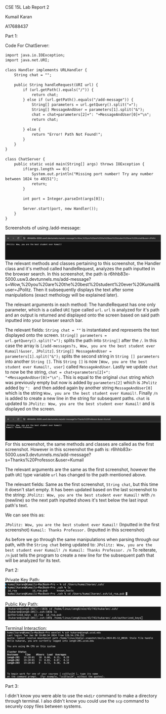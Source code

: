CSE 15L Lab Report 2

Kumail Karan 

A17688437

Part 1:

Code For ChatServer:

```
import java.io.IOException;
import java.net.URI;

class Handler implements URLHandler {
    String chat = "";

    public String handleRequest(URI url) {
        if (url.getPath().equals("/")) {
            return chat;
        } else if (url.getPath().equals("/add-message")) {
            String[] parameters = url.getQuery().split("=");
            String[] MessageAndUser = parameters[1].split("&");
            chat = chat+parameters[2]+": "+MessageAndUser[0]+"\n";
            return chat;

        } else {
            return "Error! Path Not Found!";
        }
    }
}

class ChatServer {
    public static void main(String[] args) throws IOException {
        if(args.length == 0){
            System.out.println("Missing port number! Try any number between 1024 to 49151");
            return;
        }

        int port = Integer.parseInt(args[0]);

        Server.start(port, new Handler());
    }
}
```
Screenshots of using /add-message:

![Image](Lab2Screenshot1.png)
The relevant methods and classes pertaining to this screenshot, the Handler class and it's method called handleRequest, analyzes the path inputted in the browser search.
In this screenshot, the path is r6hhb83x-5000.usw3.devtunnels.ms/add-message?s=Wow,%20you%20are%20the%20best%20student%20ever%20Kumail!&user=JPolitz. 
Then it subsequently displays the text after some manipulations (exact methology will be explained later).

The relevant arguments in each method: The handleRequest has one only parameter, which is a called `URI` type called `url`. `url` is analyzed for it's path and an output is returned and displayed onto the screen based on said path inputted into your browser search bar.

The relevant fields: `String chat = ""` is instantiated and represents the text displayed onto the screen. `String[] parameters = url.getQuery().split("=");` splits the path into `String[]` after the `/`. 
In this case the array is `[/add-messages?s, Wow, you are the best student ever Kumail!&user, JPolitz]`. 
`String[] MessageAndUser = parameters[1].split("&");` splits the second string in `String [] parameters` into another `String []`. This `String []` is now `[Wow, you are the best student ever Kumail!, user]` called `MessageAndUser`. 
Lastly we update `chat` to now be the string,
`chat = chat+parameters[2]+": "+MessageAndUser[0]+"\n";`. This is equal to the original `chat` string which was previously empty but now is added by `parameters[2]` which is `JPolitz` added by `": ` and then added again by another string `MessageAndUser[0]` which is the string `Wow, you are the best student ever Kumail!`. Finally `/n` is added to create a new line in the string for subsequent paths.
`chat` is updated to `JPolitz: Wow, you are the best student ever Kumail!` and is displayed on the screen. 

![Image](Lab2Screenshot2.png)
For this screenshot, the same methods and classes are called as the first screenshot. 
However in this screenshot the path is: r6hhb83x-5000.usw3.devtunnels.ms/add-message?s=Thanks%20Professor.&user=Kumail

The relevant arguments are the same as the first screenshot, however the path `URI` type variable `url` has changed to the path mentioned above.

The relevant fields: Same as the first screenshot, `String chat`, but this time it doesn't start empty. 
It has been updated based on the last screenshot to the string: `JPolitz: Wow, you are the best student ever Kumail!` with `/n` (newline) so the next path inputted shows it's text below the last input path's text.

We can see this as: 

`JPolitz: Wow, you are the best student ever Kumail!` (Inputted in the first screenshot)
`Kumail: Thanks Professor.`                           (Inputted in this screenshot)

As before we go through the same manipulations when parsing through our path, with the `String chat` being updated to: 
`JPolitz: Wow, you are the best student ever Kumail! /n Kumail: Thanks Professor. /n` 
To reiterate, `/n` just tells the program to create a new line for the subsequent path that will be analyzed for its text.

Part 2:

Private Key Path:
![Image](PrivateKeyLab2.png)

Public Key Path:
![Image](PublicKeyLab2.png)

Terminal Interaction:
![Image](TerminalInteractionLab2.png)

Part 3:

I didn't know you were able to use the `mkdir` command to make a directory through terminal. I also didn't know you could use the `scp` command to securely copy files
between systems.

